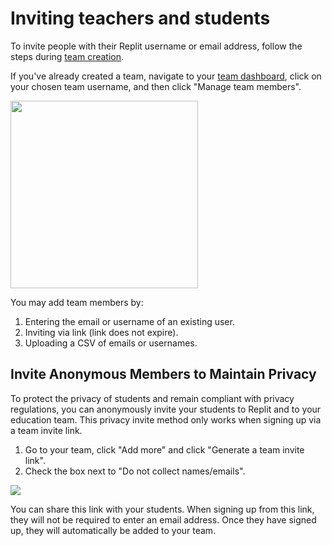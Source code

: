 # Inviting teachers and students


To invite people with their Replit username or email address, follow the steps during [team creation](https://docs.replit.com/teams/intro-teams-education). 


If you've already created a team, navigate to your [team dashboard](https://replit.com/teams), click on your chosen team username, and then click "Manage team members".

<img style="width: 300px" src="/images/teamsForEducation/manageTeamMembers.png" />

You may add team members by:

1. Entering the email or username of an existing user.
2. Inviting via link (link does not expire).
3. Uploading a CSV of emails or usernames.

## Invite Anonymous Members to Maintain Privacy

To protect the privacy of students and remain compliant with privacy regulations, you can anonymously invite your students to Replit and to your education team. This privacy invite method only works when signing up via a team invite link.

1. Go to your team, click "Add more" and click "Generate a team invite link".
2. Check the box next to "Do not collect names/emails".

<img src="/images/teamsForEducation/privacy-invite.png" />

You can share this link with your students. When signing up from this link, they will not be required to enter an email address. Once they have signed up, they will automatically be added to your team.
